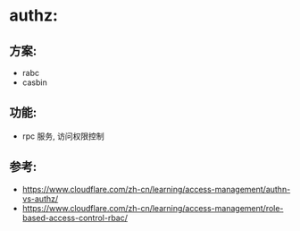# authz:

## 方案:

- rabc
- casbin

## 功能:

- rpc 服务, 访问权限控制

## 参考:

- https://www.cloudflare.com/zh-cn/learning/access-management/authn-vs-authz/
- https://www.cloudflare.com/zh-cn/learning/access-management/role-based-access-control-rbac/
